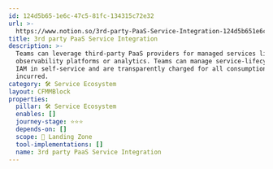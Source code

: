 ```yaml
---
id: 124d5b65-1e6c-47c5-81fc-134315c72e32
url: >-
  https://www.notion.so/3rd-party-PaaS-Service-Integration-124d5b651e6c47c581fc134315c72e32
title: 3rd party PaaS Service Integration
description: >-
  Teams can leverage third-party PaaS providers for managed services like DBaaS,
  observability platforms or analytics. Teams can manage service-lifecycle and
  IAM in self-service and are transparently charged for all consumption cost
  incurred.
category: 🛠 Service Ecosystem
layout: CFMMBlock
properties:
  pillar: 🛠 Service Ecosystem
  enables: []
  journey-stage: ⭐️⭐️⭐️
  depends-on: []
  scope: 🛬 Landing Zone
  tool-implementations: []
  name: 3rd party PaaS Service Integration
---
```


